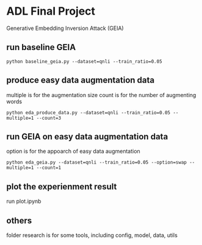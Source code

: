 # ADL Final Project
Generative Embedding Inversion Attack (GEIA)

## run baseline GEIA
```
python baseline_geia.py --dataset=qnli --train_ratio=0.05
```

## produce easy data augmentation data
multiple is for the augmentation size
count is for the number of augmenting words
```
python eda_produce_data.py --dataset=qnli --train_ratio=0.05 --multiple=1 --count=3
```

## run GEIA on easy data augmentation data
option is for the appoarch of easy data augmentation
```
python eda_geia.py --dataset=qnli --train_ratio=0.05 --option=swap --multiple=1 --count=1
```

## plot the experienment result
run plot.ipynb

## others
folder research is for some tools, including config, model, data, utils
